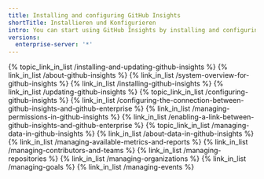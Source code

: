 ```yaml
---
title: Installing and configuring GitHub Insights
shortTitle: Installieren und Konfigurieren
intro: You can start using GitHub Insights by installing and configuring the application.
versions:
  enterprise-server: '*'
---
```


{% topic_link_in_list /installing-and-updating-github-insights %}
    {% link_in_list /about-github-insights %}
    {% link_in_list /system-overview-for-github-insights %}
    {% link_in_list /installing-github-insights %}
    {% link_in_list /updating-github-insights %}
{% topic_link_in_list /configuring-github-insights %}
    {% link_in_list /configuring-the-connection-between-github-insights-and-github-enterprise %}
    {% link_in_list /managing-permissions-in-github-insights %}
    {% link_in_list /enabling-a-link-between-github-insights-and-github-enterprise %}
{% topic_link_in_list /managing-data-in-github-insights %}
    {% link_in_list /about-data-in-github-insights %}
    {% link_in_list /managing-available-metrics-and-reports %}
    {% link_in_list /managing-contributors-and-teams %}
    {% link_in_list /managing-repositories %}
    {% link_in_list /managing-organizations %}
    {% link_in_list /managing-goals %}
    {% link_in_list /managing-events %}

